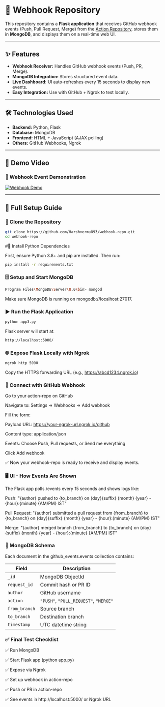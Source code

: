 # 📡 Webhook Repository

This repository contains a **Flask application** that receives GitHub webhook events (Push, Pull Request, Merge) from the [Action Repository](https://github.com/Harshverma893/action-repo), stores them in **MongoDB**, and displays them on a real-time web UI.

---

## ✨ Features

- **Webhook Receiver:** Handles GitHub webhook events (Push, PR, Merge).
- **MongoDB Integration:** Stores structured event data.
- **Live Dashboard:** UI auto-refreshes every 15 seconds to display new events.
- **Easy Integration:** Use with GitHub + Ngrok to test locally.

---

## 🛠️ Technologies Used

- **Backend:** Python, Flask  
- **Database:** MongoDB  
- **Frontend:** HTML + JavaScript (AJAX polling)  
- **Others:** GitHub Webhooks, Ngrok

---

## 🚀 Demo Video

### 🔴 Webhook Event Demonstration  
[![Webhook Demo](https://img.youtube.com/vi/fwxRZ6P5mdA/0.jpg)](https://youtu.be/fwxRZ6P5mdA)

---

## 🔧 Full Setup Guide

### 📁 Clone the Repository

```bash
git clone https://github.com/Harshverma893/webhook-repo.git
cd webhook-repo
```

#🧪 Install Python Dependencies

First, ensure Python 3.8+ and pip are installed. Then run:

```bash
pip install -r requirements.txt
```

### 🗄️ Setup and Start MongoDB

```bash
Program Files\MongoDB\Server\8.0\bin> mongod
```
Make sure MongoDB is running on mongodb://localhost:27017.

### ▶️ Run the Flask Application

```bash
python app3.py
```
Flask server will start at:

```bash
http://localhost:5000/
```

### 🌐 Expose Flask Locally with Ngrok

```bash
ngrok http 5000
```

Copy the HTTPS forwarding URL (e.g., https://abcd1234.ngrok.io)

### 🔗 Connect with GitHub Webhook

Go to your action-repo on GitHub

Navigate to:
Settings → Webhooks → Add webhook

Fill the form:

Payload URL: https://your-ngrok-url.ngrok.io/github

Content type: application/json

Events: Choose Push, Pull requests, or Send me everything

Click Add webhook

✅ Now your webhook-repo is ready to receive and display events.

### 🖥️ UI - How Events Are Shown

The Flask app polls /events every 15 seconds and shows logs like:

Push:
"{author} pushed to {to_branch} on {day}{suffix} {month} {year} - {hour}:{minute} {AM/PM} IST"

Pull Request:
"{author} submitted a pull request from {from_branch} to {to_branch} on {day}{suffix} {month} {year} - {hour}:{minute} {AM/PM} IST"

Merge:
"{author} merged branch {from_branch} to {to_branch} on {day}{suffix} {month} {year} - {hour}:{minute} {AM/PM} IST"

### 🧾 MongoDB Schema

Each document in the github_events.events collection contains:

| Field         | Description                           |
| ------------- | ------------------------------------- |
| `_id`         | MongoDB ObjectId                      |
| `request_id`  | Commit hash or PR ID                  |
| `author`      | GitHub username                       |
| `action`      | `"PUSH"`, `"PULL_REQUEST"`, `"MERGE"` |
| `from_branch` | Source branch                         |
| `to_branch`   | Destination branch                    |
| `timestamp`   | UTC datetime string                   |


### ✅ Final Test Checklist

✅ Run MongoDB

✅ Start Flask app (python app.py)

✅ Expose via Ngrok

✅ Set up webhook in action-repo

✅ Push or PR in action-repo

✅ See events in http://localhost:5000/ or Ngrok URL



